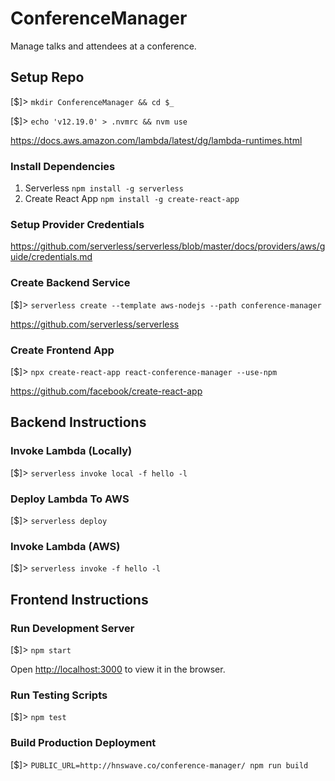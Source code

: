 # ConferenceManager

Manage talks and attendees at a conference.

## Setup Repo

[$]> `mkdir ConferenceManager && cd $_`

[$]> `echo 'v12.19.0' > .nvmrc && nvm use`

https://docs.aws.amazon.com/lambda/latest/dg/lambda-runtimes.html

### Install Dependencies

1. Serverless `npm install -g serverless`
2. Create React App `npm install -g create-react-app`

### Setup Provider Credentials

https://github.com/serverless/serverless/blob/master/docs/providers/aws/guide/credentials.md

### Create Backend Service

[$]> `serverless create --template aws-nodejs --path conference-manager`

https://github.com/serverless/serverless

### Create Frontend App

[$]> `npx create-react-app react-conference-manager --use-npm`

https://github.com/facebook/create-react-app

## Backend Instructions

### Invoke Lambda (Locally)

[$]> `serverless invoke local -f hello -l`

### Deploy Lambda To AWS

[$]> `serverless deploy`

### Invoke Lambda (AWS)

[$]> `serverless invoke -f hello -l`

## Frontend Instructions

### Run Development Server

[$]> `npm start`

Open [http://localhost:3000](http://localhost:3000) to view it in the browser.

### Run Testing Scripts

[$]> `npm test`

### Build Production Deployment

[$]> `PUBLIC_URL=http://hnswave.co/conference-manager/ npm run build`
